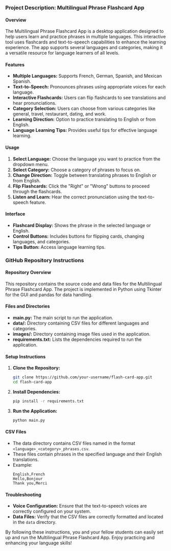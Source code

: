 ### Project Description: Multilingual Phrase Flashcard App

#### Overview
The Multilingual Phrase Flashcard App is a desktop application designed to help users learn and practice phrases in multiple languages. This interactive tool uses flashcards and text-to-speech capabilities to enhance the learning experience. The app supports several languages and categories, making it a versatile resource for language learners of all levels.

#### Features
- **Multiple Languages:** Supports French, German, Spanish, and Mexican Spanish.
- **Text-to-Speech:** Pronounces phrases using appropriate voices for each language.
- **Interactive Flashcards:** Users can flip flashcards to see translations and hear pronunciations.
- **Category Selection:** Users can choose from various categories like general, travel, restaurant, dating, and work.
- **Learning Direction:** Option to practice translating to English or from English.
- **Language Learning Tips:** Provides useful tips for effective language learning.

#### Usage
1. **Select Language:** Choose the language you want to practice from the dropdown menu.
2. **Select Category:** Choose a category of phrases to focus on.
3. **Change Direction:** Toggle between translating phrases to English or from English.
4. **Flip Flashcards:** Click the "Right" or "Wrong" buttons to proceed through the flashcards.
5. **Listen and Learn:** Hear the correct pronunciation using the text-to-speech feature.

#### Interface
- **Flashcard Display:** Shows the phrase in the selected language or English.
- **Control Buttons:** Includes buttons for flipping cards, changing languages, and categories.
- **Tips Button:** Access language learning tips.

### GitHub Repository Instructions

#### Repository Overview
This repository contains the source code and data files for the Multilingual Phrase Flashcard App. The project is implemented in Python using Tkinter for the GUI and pandas for data handling.

#### Files and Directories
- **main.py:** The main script to run the application.
- **data/:** Directory containing CSV files for different languages and categories.
- **images/:** Directory containing image files used in the application.
- **requirements.txt:** Lists the dependencies required to run the application.

#### Setup Instructions
1. **Clone the Repository:**
   ```sh
   git clone https://github.com/your-username/flash-card-app.git
   cd flash-card-app
   ```

2. **Install Dependencies:**
   ```sh
   pip install -r requirements.txt
   ```

3. **Run the Application:**
   ```sh
   python main.py
   ```

#### CSV Files
- The data directory contains CSV files named in the format `<language>_<category>_phrases.csv`.
- These files contain phrases in the specified language and their English translations.
- Example:
  ```csv
  English,French
  Hello,Bonjour
  Thank you,Merci
  ```

#### Troubleshooting
- **Voice Configuration:** Ensure that the text-to-speech voices are correctly configured on your system.
- **Data Files:** Verify that the CSV files are correctly formatted and located in the `data` directory.

By following these instructions, you and your fellow students can easily set up and run the Multilingual Phrase Flashcard App. Enjoy practicing and enhancing your language skills!
